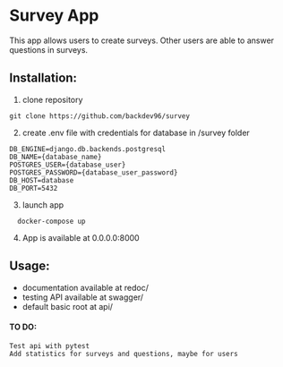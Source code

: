 # Survey App

  This app allows users to create surveys. Other users are able to answer questions in surveys.

## Installation:
  1) clone repository
```
git clone https://github.com/backdev96/survey
```
  2) create .env file with credentials for database in /survey folder
```
DB_ENGINE=django.db.backends.postgresql
DB_NAME={database_name} 
POSTGRES_USER={database_user}  
POSTGRES_PASSWORD={database_user_password}  
DB_HOST=database
DB_PORT=5432
```
  3) launch app
```
  docker-compose up
```
  4) App is available at 0.0.0.0:8000

## Usage:
  - documentation available at redoc/
  - testing API available at swagger/
  - default basic root at api/

#### TO DO:
    Test api with pytest
    Add statistics for surveys and questions, maybe for users
